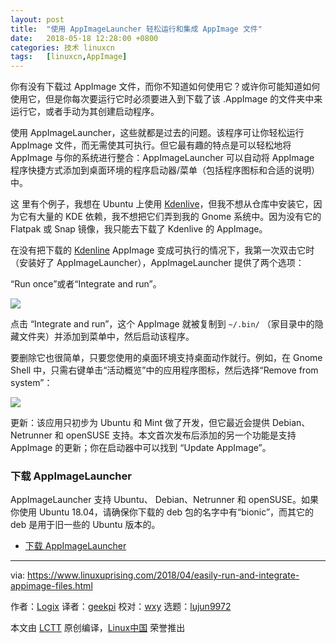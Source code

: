 ```yaml
---
layout: post
title:	"使用 AppImageLauncher 轻松运行和集成 AppImage 文件"
date:	2018-05-18 12:28:00 +0800 
categories:	技术 linuxcn 
tags:	[linuxcn,AppImage]
---
```



你有没有下载过 AppImage 文件，而你不知道如何使用它？或许你可能知道如何使用它，但是你每次要运行它时必须要进入到下载了该 .AppImage 的文件夹中来运行它，或者手动为其创建启动程序。


使用 AppImageLauncher，这些就都是过去的问题。该程序可让你轻松运行 AppImage 文件，而无需使其可执行。但它最有趣的特点是可以轻松地将 AppImage 与你的系统进行整合：AppImageLauncher 可以自动将 AppImage 程序快捷方式添加到桌面环境的程序启动器/菜单（包括程序图标和合适的说明）中。


这 里有个例子，我想在 Ubuntu 上使用 [Kdenlive](https://kdenlive.org/download/)，但我不想从仓库中安装它，因为它有大量的 KDE 依赖，我不想把它们弄到我的 Gnome 系统中。因为没有它的 Flatpak 或 Snap 镜像，我只能去下载了 Kdenlive 的 AppImage。


在没有把下载的 [Kdenline](https://kdenlive.org/download/) AppImage 变成可执行的情况下，我第一次双击它时（安装好了 AppImageLauncher），AppImageLauncher 提供了两个选项：


“Run once”或者“Integrate and run”。


![](/Asserts/Images//attachment/album/201805/18/122930e3crdimggjmmgi03.png)


点击 “Integrate and run”，这个 AppImage 就被复制到 `~/.bin/` （家目录中的隐藏文件夹）并添加到菜单中，然后启动该程序。


要删除它也很简单，只要您使用的桌面环境支持桌面动作就行。例如，在 Gnome Shell 中，只需右键单击“活动概览”中的应用程序图标，然后选择“Remove from system”：


![](/Asserts/Images//attachment/album/201805/18/122945kbbh7om7w09u857v.png)


更新：该应用只初步为 Ubuntu 和 Mint 做了开发，但它最近会提供 Debian、 Netrunner 和 openSUSE 支持。本文首次发布后添加的另一个功能是支持 AppImage 的更新；你在启动器中可以找到 “Update AppImage”。


### 下载 AppImageLauncher


AppImageLauncher 支持 Ubuntu、 Debian、Netrunner 和 openSUSE。如果你使用 Ubuntu 18.04，请确保你下载的 deb 包的名字中有“bionic”，而其它的 deb 是用于旧一些的 Ubuntu 版本的。


* [下载 AppImageLauncher](https://github.com/TheAssassin/AppImageLauncher/releases)




---


via: <https://www.linuxuprising.com/2018/04/easily-run-and-integrate-appimage-files.html>


作者：[Logix](https://plus.google.com/118280394805678839070) 译者：[geekpi](https://github.com/geekpi) 校对：[wxy](https://github.com/wxy) 选题：[lujun9972](https://github.com/lujun9972)


本文由 [LCTT](https://github.com/LCTT/TranslateProject) 原创编译，[Linux中国](https://linux.cn/) 荣誉推出
